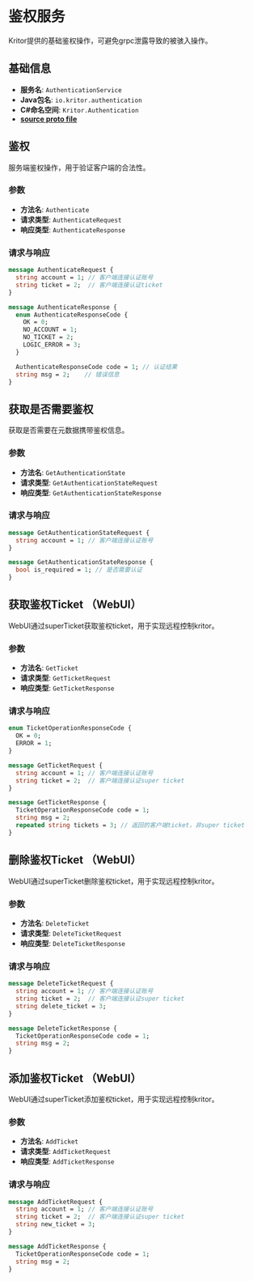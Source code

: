 # 鉴权服务

Kritor提供的基础鉴权操作，可避免grpc泄露导致的被骇入操作。

## 基础信息

- **服务名**: `AuthenticationService`
- **Java包名**: `io.kritor.authentication`
- **C#命名空间**: `Kritor.Authentication`
- **[source proto file](/protos/src/main/proto/kritor/auth/authenticate.proto)**

## 鉴权

服务端鉴权操作，用于验证客户端的合法性。

### 参数

- **方法名**: `Authenticate`
- **请求类型**: `AuthenticateRequest`
- **响应类型**: `AuthenticateResponse`

### 请求与响应

```protobuf
message AuthenticateRequest {
  string account = 1; // 客户端连接认证账号
  string ticket = 2;  // 客户端连接认证ticket
}

message AuthenticateResponse {
  enum AuthenticateResponseCode {
    OK = 0;
    NO_ACCOUNT = 1;
    NO_TICKET = 2;
    LOGIC_ERROR = 3;
  }

  AuthenticateResponseCode code = 1; // 认证结果
  string msg = 2;    // 错误信息
}
```

## 获取是否需要鉴权

获取是否需要在元数据携带鉴权信息。

### 参数

- **方法名**: `GetAuthenticationState`
- **请求类型**: `GetAuthenticationStateRequest`
- **响应类型**: `GetAuthenticationStateResponse`

### 请求与响应

```protobuf
message GetAuthenticationStateRequest {
  string account = 1; // 客户端连接认证账号
}

message GetAuthenticationStateResponse {
  bool is_required = 1; // 是否需要认证
}
```

## 获取鉴权Ticket （WebUI）

WebUI通过superTicket获取鉴权ticket，用于实现远程控制kritor。

### 参数

- **方法名**: `GetTicket`
- **请求类型**: `GetTicketRequest`
- **响应类型**: `GetTicketResponse`

### 请求与响应

```protobuf
enum TicketOperationResponseCode {
  OK = 0;
  ERROR = 1;
}

message GetTicketRequest {
  string account = 1; // 客户端连接认证账号
  string ticket = 2;  // 客户端连接认证super ticket
}

message GetTicketResponse {
  TicketOperationResponseCode code = 1;
  string msg = 2;
  repeated string tickets = 3; // 返回的客户端ticket，非super ticket
}
```

## 删除鉴权Ticket （WebUI）

WebUI通过superTicket删除鉴权ticket，用于实现远程控制kritor。

### 参数

- **方法名**: `DeleteTicket`
- **请求类型**: `DeleteTicketRequest`
- **响应类型**: `DeleteTicketResponse`

### 请求与响应

```protobuf
message DeleteTicketRequest {
  string account = 1; // 客户端连接认证账号
  string ticket = 2;  // 客户端连接认证super ticket
  string delete_ticket = 3;
}

message DeleteTicketResponse {
  TicketOperationResponseCode code = 1;
  string msg = 2;
}
```

## 添加鉴权Ticket （WebUI）

WebUI通过superTicket添加鉴权ticket，用于实现远程控制kritor。

### 参数

- **方法名**: `AddTicket`
- **请求类型**: `AddTicketRequest`
- **响应类型**: `AddTicketResponse`

### 请求与响应

```protobuf
message AddTicketRequest {
  string account = 1; // 客户端连接认证账号
  string ticket = 2;  // 客户端连接认证super ticket
  string new_ticket = 3;
}

message AddTicketResponse {
  TicketOperationResponseCode code = 1;
  string msg = 2;
}
```